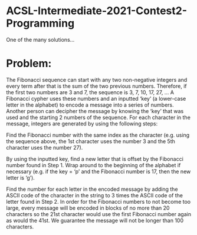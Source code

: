 # ACSL-Intermediate-2021-Contest2-Programming
One of the many solutions...

# Problem:
The Fibonacci sequence can start with any two non-negative integers and every term after that is
the sum of the two previous numbers. Therefore, if the first two numbers are 3 and 7, the
sequence is 3, 7, 10, 17, 27, ... A Fibonacci cypher uses these numbers and an inputted ‘key’ (a
lower-case letter in the alphabet) to encode a message into a series of numbers. Another person
can decipher the message by knowing the ‘key’ that was used and the starting 2 numbers of the
sequence. For each character in the message, integers are generated by using the following
steps:



Find the Fibonacci number with the same index as the character (e.g. using the sequence
above, the 1st character uses the number 3 and the 5th character uses the number 27).



By using the inputted key, find a new letter that is offset by the Fibonacci number found
in Step 1. Wrap around to the beginning of the alphabet if necessary (e.g. if the key = ‘p’
and the Fibonacci number is 17, then the new letter is ‘g’).



Find the number for each letter in the encoded message by adding the ASCII code of the
character in the string to 3 times the ASCII code of the letter found in Step 2.
In order for the Fibonacci numbers to not become too large, every message will be encoded in
blocks of no more than 20 characters so the 21st character would use the first Fibonacci number
again as would the 41st. We guarantee the message will not be longer than 100 characters.
